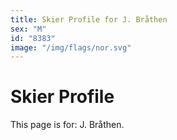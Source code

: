 ```yaml
---
title: Skier Profile for J. Bråthen
sex: "M"
id: "8383"
image: "/img/flags/nor.svg" 
---
```


# Skier Profile

This page is for: J. Bråthen.
    